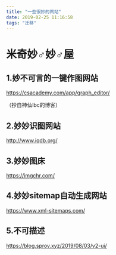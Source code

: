 ```yaml
---
title: "一些很妙的网站"
date: 2019-02-25 11:16:58
tags: "迁移"
---
```

<h1>米奇妙♂妙♂屋</h1>
<h2>1.妙不可言的一键作图网站</h2>
<p><a href="https://csacademy.com/app/graph_editor/" target="_blank"  rel="nofollow" >https://csacademy.com/app/graph_editor/</a></p>
<p>（抄自神仙lbc的博客）</p>
<h2>2.妙妙识图网站</h2>
<p><a href="http://www.iqdb.org/" target="_blank"  rel="nofollow" >http://www.iqdb.org/</a></p>
<h2>3.妙妙图床</h2>
<p><a href="https://imgchr.com/" target="_blank"  rel="nofollow" >https://imgchr.com/</a></p>
<h2>4.妙妙sitemap自动生成网站</h2>
<p><a href="https://www.xml-sitemaps.com/" target="_blank"  rel="nofollow" >https://www.xml-sitemaps.com/</a></p>
<h2>5.不可描述</h2>
<p><a href="https://blog.sprov.xyz/2019/08/03/v2-ui/" target="_blank"  rel="nofollow" >https://blog.sprov.xyz/2019/08/03/v2-ui/</a></p>

